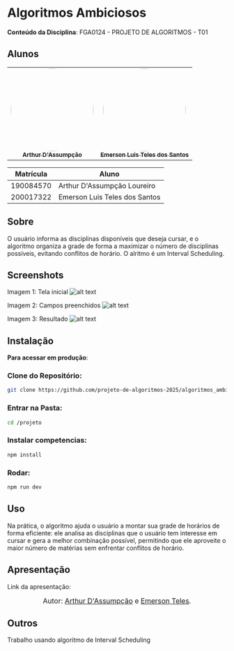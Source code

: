 # Algoritmos Ambiciosos

**Conteúdo da Disciplina**: FGA0124 - PROJETO DE ALGORITMOS - T01  


## Alunos


<div align = "center">
<table>
  <tr>
    <td align="center"><a href="https://github.com/ArtAssLou"><img style="border-radius: 50%;" src="https://github.com/ArtAssLou.png" width="190;" alt=""/><br /><sub><b>Arthur D'Assumpção</b></sub></a><br /><a href="Link git" title="Rocketseat"></a></td>
    <td align="center"><a href="https://github.com/EmersonTeles"><img style="border-radius: 50%;" src="https://github.com/EmersonTeles.png" width="190px;" alt=""/><br /><sub><b>Emerson Luis Teles dos Santos </b></sub></a><br />
  </tr>
</table>

| Matrícula   | Aluno                             |
| ----------- | ---------------------------------- |
| 190084570  | Arthur D'Assumpção Loureiro           |
| 200017322  | Emerson Luis Teles dos Santos     |
</div>

## Sobre 
O usuário informa as disciplinas disponíveis que deseja cursar, e o algoritmo organiza a grade de forma a maximizar o número de disciplinas possíveis, evitando conflitos de horário. O alritmo é um Interval Scheduling.


## Screenshots

Imagem 1: Tela inicial
![alt text](<Imagem do WhatsApp de 2025-06-02 à(s) 23.51.53_d51a3c68.jpg>)

Imagem 2: Campos preenchidos
![alt text](<Imagem do WhatsApp de 2025-06-02 à(s) 23.51.54_62a79d9b.jpg>)

Imagem 3: Resultado
![alt text](<Imagem do WhatsApp de 2025-06-02 à(s) 23.51.56_73583489.jpg>)


## Instalação 

**Para acessar em produção**: 


### Clone do Repositório: 

```bash
git clone https://github.com/projeto-de-algoritmos-2025/algoritmos_ambicioso_AE.git
```

### Entrar na Pasta: 
```bash
cd /projeto
```

### Instalar competencias: 
```bash
npm install
```

### Rodar:

```bash
npm run dev
```




## Uso 

Na prática, o algoritmo ajuda o usuário a montar sua grade de horários de forma eficiente: ele analisa as disciplinas que o usuário tem interesse em cursar e gera a melhor combinação possível, permitindo que ele aproveite o maior número de matérias sem enfrentar conflitos de horário.

## Apresentação 

Link da apresentação: 

<font size="3"><p style="text-align: center">Autor: [Arthur D'Assumpção](https://github.com/ArtAssLou) e [Emerson Teles](https://github.com/ArtAssLou).</p></font>


## Outros 
Trabalho usando algoritmo de Interval Scheduling




